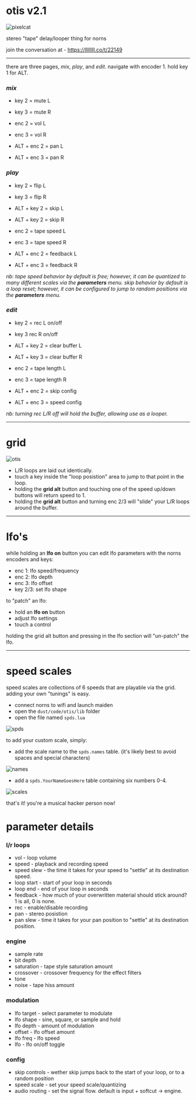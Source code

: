 
# otis v2.1

![pixelcat](assets/pixelotis.png)

stereo "tape" delay/looper thing for norns

join the conversation at - https://llllllll.co/t/22149

---

there are three pages, _mix_, _play_, and _edit_. navigate with encoder 1. hold key 1 for ALT.

### _mix_

* key 2 = mute L
* key 3 = mute R

* enc 2 = vol L
* enc 3 = vol R
* ALT + enc 2 = pan L
* ALT + enc 3 = pan R

### _play_

* key 2 = flip L
* key 3 = flip R
* ALT + key 2 = skip L
* ALT + key 2 = skip R

* enc 2 = tape speed L
* enc 3 = tape speed R
* ALT + enc 2 = feedback L
* ALT + enc 3 = feedback R

_nb: tape speed behavior by default is free; however, it can be quantized to many different scales via the **parameters** menu._
_skip behavior by default is a loop reset; however, it can be configured to jump to random positions via the **parameters** menu._

### _edit_

* key 2 = rec L on/off
* key 3 rec R on/off
* ALT + key 2 = clear buffer L
* ALT + key 3 = clear buffer R

* enc 2 = tape length L
* enc 3 = tape length R
* ALT + enc 2 = skip config
* ALT + enc 3 = speed config

_nb: turning rec L/R off will hold the buffer, allowing use as a looper._

---

# grid 


![otis](assets/otis21.png)

* L/R loops are laid out identically.
* touch a key inside the "loop posistion" area to jump to that point in the loop.
* holding the **grid alt** button and touching one of the speed up/down buttons will return speed to 1.
* holding the **grid alt** button and turning enc 2/3 will "slide" your L/R loops around the buffer. 

---

# lfo's

while holding an **lfo on** button you can edit lfo parameters with the norns encoders and keys:
* enc 1: lfo speed/frequency
* enc 2: lfo depth
* enc 3: lfo offset
* key 2/3: set lfo shape

to "patch" an lfo:

* hold an **lfo on** button
* adjust lfo settings
* touch a control

holding the grid alt button and pressing in the lfo section will "un-patch" the lfo.

---

# speed scales

speed scales are collections of 6 speeds that are playable via the grid. adding your own "tunings" is easy.

* connect norns to wifi and launch maiden
* open the ``dust/code/otis/lib`` folder
* open the file named ``spds.lua``

![spds](assets/spds.png)

to add your custom scale, simply:

* add the scale name to the ``spds.names`` table. (it's likely best to avoid spaces and special characters)

![names](assets/names.png)

* add a ``spds.YourNameGoesHere`` table containing six numbers 0-4.

![scales](assets/scales.png)

that's it! you're a musical hacker person now!
 
# parameter details

### l/r loops
* vol - loop volume
* speed - playback and recording speed
* speed slew - the time it takes for your speed to "settle" at its destination speed.
* loop start - start of your loop in seconds
* loop end - end of your loop in seconds
* feedback - how much of your overwritten material should stick around? 1 is all, 0 is none.
* rec - enable/disable recording
* pan - stereo posistion
* pan slew - time it takes for your pan position to "settle" at its destination position.

### engine
* sample rate
* bit depth
* saturation - tape style saturation amount
* crossover - crossover frequency for the effect filters
* tone
* noise - tape hiss amount

### modulation
* lfo target - select parameter to modulate
* lfo shape - sine, square, or sample and hold
* lfo depth - amount of modulation
* offset - lfo offset amount
* lfo freq - lfo speed
* lfo - lfo on/off toggle

### config
* skip controls - wether skip jumps back to the start of your loop, or to a random position
* speed scale - set your speed scale/quantizing
* audio routing - set the signal flow. default is input + softcut -> engine.